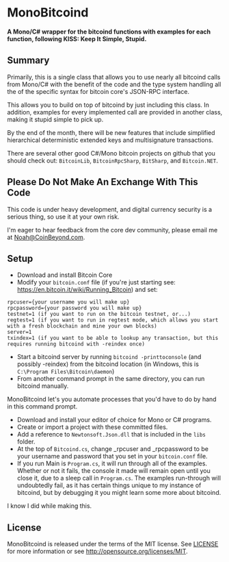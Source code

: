 MonoBitcoind
============

**A Mono/C# wrapper for the bitcoind functions with examples for each function, following KISS: Keep It Simple, Stupid.**

Summary
-------
Primarily, this is a single class that allows you to use nearly all bitcoind calls from Mono/C# with the benefit of the code and the type system handling all the of the specific syntax for bitcoin core's JSON-RPC interface.  

This allows you to build on top of bitcoind by just including this class.  In addition, examples for every implemented call are provided in another class, making it stupid simple to pick up.

By the end of the month, there will be new features that include simplified hierarchical deterministic extended keys and multisignature transactions.

There are several other good C#/Mono bitcoin projects on github that you should check out:
`BitcoinLib`, `BitcoinRpcSharp`, `BitSharp`, and `Bitcoin.NET`.


Please Do Not Make An Exchange With This Code
---------------------------------------------
This code is under heavy development, and digital currency security is a serious thing, so use it at your own risk.  

I'm eager to hear feedback from the core dev community, please email me at Noah@CoinBeyond.com.


Setup
-----

- Download and install Bitcoin Core
- Modify your `bitcoin.conf` file (if you're just starting see: https://en.bitcoin.it/wiki/Running_Bitcoin) and set:
```
rpcuser={your username you will make up}
rpcpassword={your password you will make up}
testnet=1 (if you want to run on the bitcoin testnet, or...)
regtest=1 (if you want to run in regtest mode, which allows you start with a fresh blockchain and mine your own blocks)
server=1
txindex=1 (if you want to be able to lookup any transaction, but this requires running bitcoind with -reindex once)
```
- Start a bitcoind server by running `bitcoind -printtoconsole` (and possibly -reindex) from the bitcoind location (in Windows, this is `C:\Program Files\Bitcoin\daemon`)
- From another command prompt in the same directory, you can run bitcoind manually.  

MonoBitcoind let's you automate processes that you'd have to do by hand in this command prompt.

- Download and install your editor of choice for Mono or C# programs.
- Create or import a project with these committed files.
- Add a reference to `Newtonsoft.Json.dll` that is included in the `libs` folder.
- At the top of `Bitcoind.cs`, change _rpcuser and _rpcpassword to be your username and password that you set in your `bitcoin.conf` file.
- If you run Main is `Program.cs`, it will run through all of the examples.  Whether or not it fails, the console it made will remain open until you close it, due to a sleep call in `Program.cs`.  The examples run-through will undoubtedly fail, as it has certain things unique to my instance of bitcoind, but by debugging it you might learn some more about bitcoind.

I know I did while making this.


License
-------

MonoBitcoind is released under the terms of the MIT license. See [LICENSE](LICENSE) for more information or see http://opensource.org/licenses/MIT.

